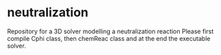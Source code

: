 # neutralization
Repository for a 3D solver modelling a neutralization reaction
Please first compile Cphi class, then chemReac class and at the end the executable solver.
